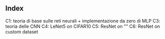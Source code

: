 ## Index
C1: teoria di base sulle reti neurali + implementazione da zero di MLP 
C3: teoria delle CNN 
C4: LeNet5 on CIFAR10 
C5: ResNet on ""
C6: ResNet on custom dataset
